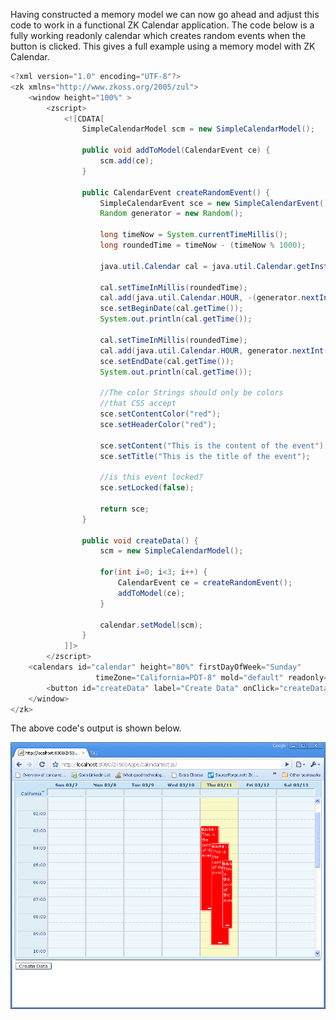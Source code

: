Having constructed a memory model we can now go ahead and adjust this
code to work in a functional ZK Calendar application. The code below is
a fully working readonly calendar which creates random events when the
button is clicked. This gives a full example using a memory model with
ZK Calendar.

```java
<?xml version="1.0" encoding="UTF-8"?>
<zk xmlns="http://www.zkoss.org/2005/zul">
    <window height="100%" >
        <zscript>
            <![CDATA[
                SimpleCalendarModel scm = new SimpleCalendarModel();
 
                public void addToModel(CalendarEvent ce) {
                    scm.add(ce);
                }
 
                public CalendarEvent createRandomEvent() {
                    SimpleCalendarEvent sce = new SimpleCalendarEvent();
                    Random generator = new Random();
                     
                    long timeNow = System.currentTimeMillis();
                    long roundedTime = timeNow - (timeNow % 1000);
 
                    java.util.Calendar cal = java.util.Calendar.getInstance();
 
                    cal.setTimeInMillis(roundedTime);
                    cal.add(java.util.Calendar.HOUR, -(generator.nextInt(3) + 2));
                    sce.setBeginDate(cal.getTime());
                    System.out.println(cal.getTime());
 
                    cal.setTimeInMillis(roundedTime);
                    cal.add(java.util.Calendar.HOUR, generator.nextInt(3) + 1);
                    sce.setEndDate(cal.getTime());
                    System.out.println(cal.getTime());
 
                    //The color Strings should only be colors
                    //that CSS accept
                    sce.setContentColor("red");
                    sce.setHeaderColor("red");
 
                    sce.setContent("This is the content of the event");
                    sce.setTitle("This is the title of the event");
 
                    //is this event locked?
                    sce.setLocked(false);
 
                    return sce;
                }
 
                public void createData() {
                    scm = new SimpleCalendarModel();
 
                    for(int i=0; i<3; i++) {
                        CalendarEvent ce = createRandomEvent();
                        addToModel(ce);
                    }
 
                    calendar.setModel(scm);
                }
            ]]>
        </zscript>
    <calendars id="calendar" height="80%" firstDayOfWeek="Sunday"
                   timeZone="California=PDT-8" mold="default" readonly="true" />
        <button id="createData" label="Create Data" onClick="createData()" />
    </window>
</zk>
```

The above code's output is shown below.

![](/zk_calendar_essentials/images/ZKCalEss_MemoryModelResult.png)
